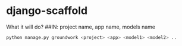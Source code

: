 # django-scaffold
What it will do?
##IN:
project name, app name, models name
```python
python manage.py groundwork <project> <app> <model1> <model2> ..
```